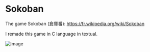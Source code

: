 # Sokoban
The game Sokoban (倉庫番): https://fr.wikipedia.org/wiki/Sokoban

I remade this game in C language in textual.

![image](https://user-images.githubusercontent.com/92669641/139941260-3262ed67-86db-41bf-a1bf-51b09dad85ff.png)
